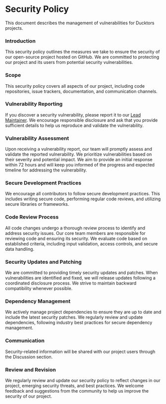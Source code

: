 # Security Policy

This document describes the management of vulnerabilities for Ducktors projects.

### Introduction
This security policy outlines the measures we take to ensure the security of our open-source project hosted on GitHub. We are committed to protecting our project and its users from potential security vulnerabilities.

### Scope
This security policy covers all aspects of our project, including code repositories, issue trackers, documentation, and communication channels.

### Vulnerability Reporting
If you discover a security vulnerability, please report it to our [Lead Maintainer](https://maksim.dev/). We encourage responsible disclosure and ask that you provide sufficient details to help us reproduce and validate the vulnerability.

### Vulnerability Assessment
Upon receiving a vulnerability report, our team will promptly assess and validate the reported vulnerability. We prioritize vulnerabilities based on their severity and potential impact. We aim to provide an initial response within 72 hours and will keep you informed of the progress and expected timeline for addressing the vulnerability.

### Secure Development Practices
We encourage all contributors to follow secure development practices. This includes writing secure code, performing regular code reviews, and utilizing secure libraries or frameworks. 

### Code Review Process
All code changes undergo a thorough review process to identify and address security issues. Our core team members are responsible for reviewing code and ensuring its security. We evaluate code based on established criteria, including input validation, access controls, and secure data handling.

### Security Updates and Patching
We are committed to providing timely security updates and patches. When vulnerabilities are identified and fixed, we will release updates following a coordinated disclosure process. We strive to maintain backward compatibility whenever possible.

### Dependency Management
We actively manage project dependencies to ensure they are up to date and include the latest security patches. We regularly review and update dependencies, following industry best practices for secure dependency management.

### Communication
Security-related information will be shared with our project users through the Discussion section.

### Review and Revision
We regularly review and update our security policy to reflect changes in our project, emerging security threats, and best practices. We welcome feedback and suggestions from the community to help us improve the security of our project.
